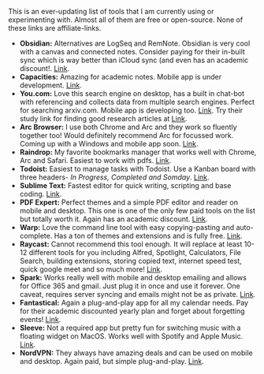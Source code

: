 This is an ever-updating list of tools that I am currently using or experimenting with. Almost all of them are free or open-source. None of these links are affiliate-links.

- **Obsidian:** Alternatives are LogSeq and RemNote. Obsidian is very cool with a canvas and connected notes. Consider paying for their in-built sync which is way better than iCloud sync (and even has an academic discount!. [Link](https://obsidian.md/).
- **Capacities:** Amazing for academic notes. Mobile app is under development. [Link](https://capacities.io/).
- **You.com:** Love this search engine on desktop, has a built in chat-bot with referencing and collects data from multiple search engines. Perfect for searching arxiv.com. Mobile app is developing too. [Link](https://you.com/). Try their study link for finding good research articles at [Link](https://you.com/).
- **Arc Browser:** I use both Chrome and Arc and they work so fluently together too! Would definitely recommend Arc for focussed work. Coming up with a Windows and mobile app soon. [Link](https://arc.net/).
- **Raindrop:**  My favorite bookmarks manager that works well with Chrome, Arc and Safari. Easiest to work with pdfs. [Link](https://raindrop.io/).
- **Todoist:** Easiest to manage tasks with Todoist. Use a Kanban board with three headers- *In Progress, Completed and Somday*. [Link](https://todoist.com/).
- **Sublime Text:** Fastest editor for quick writing, scripting and base coding. [Link](https://www.sublimetext.com/).
- **PDF Expert:** Perfect themes and a simple PDF editor and reader on mobile and desktop. This one is one of the only few paid tools on the list but totally worth it. Again has an academic discount. [Link](https://pdfexpert.com/).
- **Warp:** Love the command line tool with easy copying-pasting and auto-complete. Has a ton of themes and extensions and is fully free. [Link](https://www.warp.dev/).
- **Raycast:** Cannot recommend this tool enough. It will replace at least 10-12 different tools for you including Alfred, Spotlight, Calculators, File Search, building extensions, storing copied text, internet speed test, quick google meet and so much more! [Link](https://www.raycast.com/).
- **Spark:** Works really well with mobile and desktop emailing and allows for Office 365 and gmail. Just plug it in once and use it forever. One caveat, requires server syncing and emails might not be as private. [Link](https://sparkmailapp.com/).
- **Fantastical:** Again a plug-and-play app for all my calendar needs. Pay for their academic discounted yearly plan and forget about forgetting events! [Link](https://flexibits.com/fantastical).
- **Sleeve:** Not a required app but pretty fun for switching music with a floating widget on MacOS. Works well with Spotify and Apple Music. [Link](https://replay.software/sleeve).
- **NordVPN:** They always have amazing deals and can be used on mobile and desktop. Again paid, but simple plug-and-play. [Link](https://nordvpn.com/).
